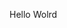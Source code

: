 Hello Wolrd





































































































































































































































































































































































































































































































































































































































































































































































































































































































































































































































































































































































































































































































































































































































































































































































































































































































































































































































































































































































































































































































































































































































































































































































































































































































































































































































































































































































































































































































































































































































































































































































































































































































































































































































































































































































































































































































































































































































































